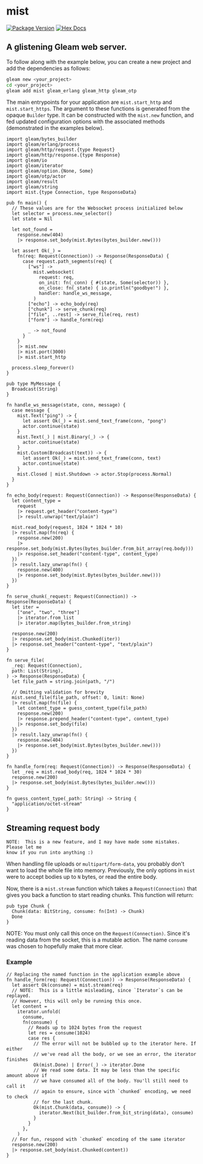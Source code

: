 # mist

[![Package Version](https://img.shields.io/hexpm/v/mist)](https://hex.pm/packages/mist)
[![Hex Docs](https://img.shields.io/badge/hex-docs-ffaff3)](https://hexdocs.pm/mist/)

## A glistening Gleam web server.

To follow along with the example below, you can create a new project and add the
dependencies as follows:

```sh
gleam new <your_project>
cd <your_project>
gleam add mist gleam_erlang gleam_http gleam_otp
```

The main entrypoints for your application are `mist.start_http` and
`mist.start_https`. The argument to these functions is generated from the
opaque `Builder` type. It can be constructed with the `mist.new` function, and
fed updated configuration options with the associated methods (demonstrated
in the examples below).

```gleam
import gleam/bytes_builder
import gleam/erlang/process
import gleam/http/request.{type Request}
import gleam/http/response.{type Response}
import gleam/io
import gleam/iterator
import gleam/option.{None, Some}
import gleam/otp/actor
import gleam/result
import gleam/string
import mist.{type Connection, type ResponseData}

pub fn main() {
  // These values are for the Websocket process initialized below
  let selector = process.new_selector()
  let state = Nil

  let not_found =
    response.new(404)
    |> response.set_body(mist.Bytes(bytes_builder.new()))

  let assert Ok(_) =
    fn(req: Request(Connection)) -> Response(ResponseData) {
      case request.path_segments(req) {
        ["ws"] ->
          mist.websocket(
            request: req,
            on_init: fn(_conn) { #(state, Some(selector)) },
            on_close: fn(_state) { io.println("goodbye!") },
            handler: handle_ws_message,
          )
        ["echo"] -> echo_body(req)
        ["chunk"] -> serve_chunk(req)
        ["file", ..rest] -> serve_file(req, rest)
        ["form"] -> handle_form(req)

        _ -> not_found
      }
    }
    |> mist.new
    |> mist.port(3000)
    |> mist.start_http

  process.sleep_forever()
}

pub type MyMessage {
  Broadcast(String)
}

fn handle_ws_message(state, conn, message) {
  case message {
    mist.Text("ping") -> {
      let assert Ok(_) = mist.send_text_frame(conn, "pong")
      actor.continue(state)
    }
    mist.Text(_) | mist.Binary(_) -> {
      actor.continue(state)
    }
    mist.Custom(Broadcast(text)) -> {
      let assert Ok(_) = mist.send_text_frame(conn, text)
      actor.continue(state)
    }
    mist.Closed | mist.Shutdown -> actor.Stop(process.Normal)
  }
}

fn echo_body(request: Request(Connection)) -> Response(ResponseData) {
  let content_type =
    request
    |> request.get_header("content-type")
    |> result.unwrap("text/plain")

  mist.read_body(request, 1024 * 1024 * 10)
  |> result.map(fn(req) {
    response.new(200)
    |> response.set_body(mist.Bytes(bytes_builder.from_bit_array(req.body)))
    |> response.set_header("content-type", content_type)
  })
  |> result.lazy_unwrap(fn() {
    response.new(400)
    |> response.set_body(mist.Bytes(bytes_builder.new()))
  })
}

fn serve_chunk(_request: Request(Connection)) -> Response(ResponseData) {
  let iter =
    ["one", "two", "three"]
    |> iterator.from_list
    |> iterator.map(bytes_builder.from_string)

  response.new(200)
  |> response.set_body(mist.Chunked(iter))
  |> response.set_header("content-type", "text/plain")
}

fn serve_file(
  _req: Request(Connection),
  path: List(String),
) -> Response(ResponseData) {
  let file_path = string.join(path, "/")

  // Omitting validation for brevity
  mist.send_file(file_path, offset: 0, limit: None)
  |> result.map(fn(file) {
    let content_type = guess_content_type(file_path)
    response.new(200)
    |> response.prepend_header("content-type", content_type)
    |> response.set_body(file)
  })
  |> result.lazy_unwrap(fn() {
    response.new(404)
    |> response.set_body(mist.Bytes(bytes_builder.new()))
  })
}

fn handle_form(req: Request(Connection)) -> Response(ResponseData) {
  let _req = mist.read_body(req, 1024 * 1024 * 30)
  response.new(200)
  |> response.set_body(mist.Bytes(bytes_builder.new()))
}

fn guess_content_type(_path: String) -> String {
  "application/octet-stream"
}
```

## Streaming request body

```
NOTE:  This is a new feature, and I may have made some mistakes.  Please let me
know if you run into anything :)
```

When handling file uploads or `multipart/form-data`, you probably don't want to
load the whole file into memory. Previously, the only options in `mist` were to
accept bodies up to `N` bytes, or read the entire body.

Now, there is a `mist.stream` function which takes a `Request(Connection)` that
gives you back a function to start reading chunks. This function will return:

```gleam
pub type Chunk {
  Chunk(data: BitString, consume: fn(Int) -> Chunk)
  Done
}
```

NOTE: You must only call this once on the `Request(Connection)`. Since it's
reading data from the socket, this is a mutable action. The name `consume` was
chosen to hopefully make that more clear.

### Example

```gleam
// Replacing the named function in the application example above
fn handle_form(req: Request(Connection)) -> Response(ResponseData) {
  let assert Ok(consume) = mist.stream(req)
  // NOTE:  This is a little misleading, since `Iterator`s can be replayed.
  // However, this will only be running this once.
  let content =
    iterator.unfold(
      consume,
      fn(consume) {
        // Reads up to 1024 bytes from the request
        let res = consume(1024)
        case res {
          // The error will not be bubbled up to the iterator here. If either
          // we've read all the body, or we see an error, the iterator finishes
          Ok(mist.Done) | Error(_) -> iterator.Done
          // We read some data. It may be less than the specific amount above if
          // we have consumed all of the body. You'll still need to call it
          // again to ensure, since with `chunked` encoding, we need to check
          // for the last chunk.
          Ok(mist.Chunk(data, consume)) -> {
            iterator.Next(bit_builder.from_bit_string(data), consume)
          }
        }
      },
    )
  // For fun, respond with `chunked` encoding of the same iterator
  response.new(200)
  |> response.set_body(mist.Chunked(content))
}
```
